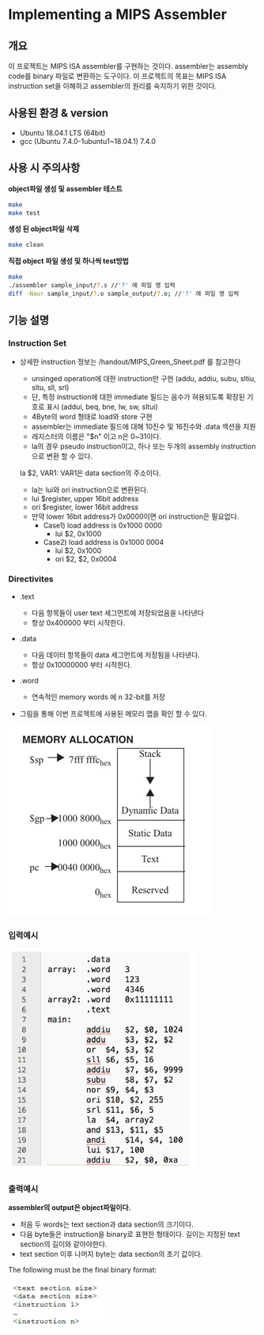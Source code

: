 # Implementing a MIPS Assembler

## 개요
이 프로젝트는 MIPS ISA assembler를 구현하는 것이다. assembler는 assembly code를 binary 파일로 변환하는 도구이다.
이 프로젝트의 목표는 MIPS ISA instruction set을 이해하고 assembler의 원리를 숙지하기 위한 것이다.


## 사용된 환경 & version
- Ubuntu 18.04.1 LTS (64bit)
- gcc (Ubuntu 7.4.0-1ubuntu1~18.04.1) 7.4.0


## 사용 시 주의사항

**object파일 생성 및 assembler 테스트**

```bash
make
make test
```

**생성 된 object파일 삭제**

```bash
make clean
```

**직접 object 파일 생성 및 하나씩 test방법**
```bash
make
./assembler sample_input/?.s //'?' 에 파일 명 입력
diff -Naur sample_input/?.o sample_output/?.o; //'?' 에 파일 명 입력
```


## 기능 설명

### Instruction Set

- 상세한 instruction 정보는 /handout/MIPS_Green_Sheet.pdf 를 참고한다
    - unsinged operation에 대한 instruction만 구현 (addu, addiu, subu, sltiu, sltu, sll, srl)
    - 단, 특정 instruction에 대한 immediate 필드는 음수가 혀용되도록 확장된 기호로 표시 (addui, beq, bne, lw, sw, sltui)
    - 4Byte의 word 형태로 load와 store 구현
    - assembler는 immediate 필드에 대해 10진수 및 16진수와 .data 섹션을 지원
    - 레지스터의 이름은 "$n" 이고 n은 0~31이다.
    - la의 경우 pseudo instruction이고, 하나 또는 두개의 assembly instruction으로 변환 할 수 있다.
    
    
    la $2, VAR1: VAR1은 data section의 주소이다.
    - la는 lui와 ori instruction으로 변환된다.
    - lui $register, upper 16bit address
    - ori $register, lower 16bit address
    - 만약 lower 16bit address가 0x0000이면 ori instruction은 필요없다.
        - Case1) load address is 0x1000 0000
            - lui $2, 0x1000
        - Case2) load address is 0x1000 0004
            - lui $2, 0x1000
            - ori $2, $2, 0x0004
            


### Directivites

- .text
    - 다음 항목들이 user text 세그먼트에 저장되었음을 나타낸다
    - 항상 0x400000 부터 시작한다.
- .data
    - 다음 데이터 항목들이 data 세그먼트에 저장됨을 나타낸다.
    - 항상 0x10000000 부터 시작한다.
- .word
    - 연속적인 memory words 에 n 32-bit를 저장
    
- 그림을 통해 이번 프로젝트에 사용된 메모리 맵을 확인 할 수 있다.

![memory_allocation](./images/memory_allocation.JPG)
  


### 입력예시

![input_example](./images/input_example.JPG)

### 출력예시

**assembler의 output은 object파일이다.**
- 처음 두 words는 text section과 data section의 크기이다.
- 다음 byte들은 instruction을 binary로 표현한 형태이다. 길이는 지정된 text section의 길이와 같아야한다.
- text section 이후 나머지 byte는 data section의 초기 값이다.

The following must be the final binary format:

![output_example](./images/output_example.JPG)